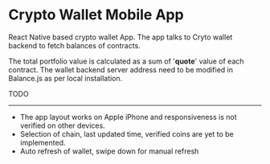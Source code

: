 # Crypto Wallet Mobile App

React Native based crypto wallet App. The app talks to Cryto wallet backend to fetch balances of contracts.

The total portfolio value is calculated as a sum of '**quote**' value of each contract.
The wallet backend server address need to be modified in Balance.js as per local installation.

TODO
***
- The app layout works on Apple iPhone and responsiveness is not verified on other devices. 
- Selection of chain, last updated time, verified coins are yet to be implemented.
- Auto refresh of wallet, swipe down for manual refresh


